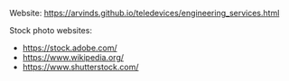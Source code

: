 Website: https://arvinds.github.io/teledevices/engineering_services.html

Stock photo websites:
- https://stock.adobe.com/
- https://www.wikipedia.org/
- https://www.shutterstock.com/

